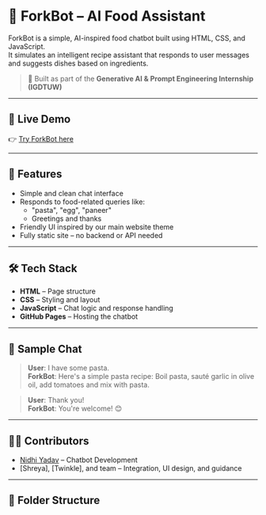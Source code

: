 # 🤖 ForkBot – AI Food Assistant

ForkBot is a simple, AI-inspired food chatbot built using HTML, CSS, and JavaScript.  
It simulates an intelligent recipe assistant that responds to user messages and suggests dishes based on ingredients.

> 🍴 Built as part of the **Generative AI & Prompt Engineering Internship (IGDTUW)**

---

## 🔗 Live Demo

👉 [Try ForkBot here](https://Nidhiiiyadav01.github.io/chatbot/)

---

## 💬 Features

- Simple and clean chat interface
- Responds to food-related queries like:
  - "pasta", "egg", "paneer"
  - Greetings and thanks
- Friendly UI inspired by our main website theme
- Fully static site – no backend or API needed

---

## 🛠 Tech Stack

- **HTML** – Page structure
- **CSS** – Styling and layout
- **JavaScript** – Chat logic and response handling
- **GitHub Pages** – Hosting the chatbot

---

## 🧠 Sample Chat

> **User**: I have some pasta.  
> **ForkBot**: Here's a simple pasta recipe: Boil pasta, sauté garlic in olive oil, add tomatoes and mix with pasta.

> **User**: Thank you!  
> **ForkBot**: You're welcome! 😊

---

## 👩‍💻 Contributors

- [Nidhi Yadav](https://github.com/Nidhiiiyadav01) – Chatbot Development
- [Shreya], [Twinkle], and team – Integration, UI design, and guidance

---

## 📂 Folder Structure

